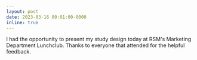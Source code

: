 ```yaml
---
layout: post
date: 2023-03-16 00:01:00-0000
inline: true
---
```


I had the opportunity to present my study design today at RSM's Marketing Department Lunchclub. Thanks to everyone that attended for the helpful feedback. 
